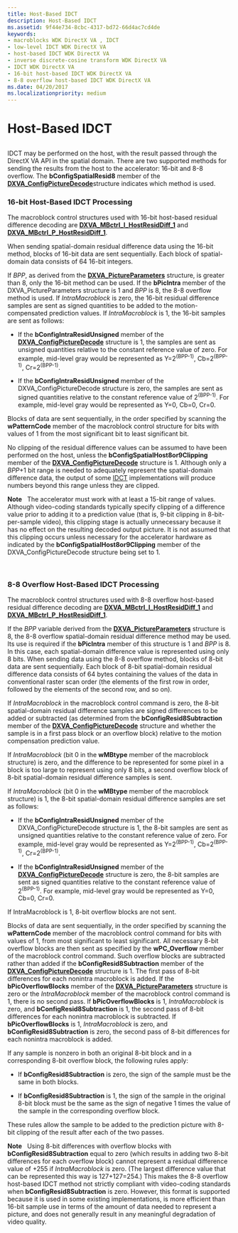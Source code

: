 ```yaml
---
title: Host-Based IDCT
description: Host-Based IDCT
ms.assetid: 9f44e734-8cbc-4317-bd72-66d4ac7cd4de
keywords:
- macroblocks WDK DirectX VA , IDCT
- low-level IDCT WDK DirectX VA
- host-based IDCT WDK DirectX VA
- inverse discrete-cosine transform WDK DirectX VA
- IDCT WDK DirectX VA
- 16-bit host-based IDCT WDK DirectX VA
- 8-8 overflow host-based IDCT WDK DirectX VA
ms.date: 04/20/2017
ms.localizationpriority: medium
---
```


# Host-Based IDCT


## <span id="_host_based_idct"></span><span id="_HOST_BASED_IDCT"></span>


IDCT may be performed on the host, with the result passed through the DirectX VA API in the spatial domain. There are two supported methods for sending the results from the host to the accelerator: 16-bit and 8-8 overflow. The **bConfigSpatialResid8** member of the [**DXVA\_ConfigPictureDecode**](https://msdn.microsoft.com/library/windows/hardware/ff563133)structure indicates which method is used.

### <span id="16-bit_Host-Based_IDCT_Processing"></span><span id="16-bit_host-based_idct_processing"></span><span id="16-BIT_HOST-BASED_IDCT_PROCESSING"></span>16-bit Host-Based IDCT Processing

The macroblock control structures used with 16-bit host-based residual difference decoding are [**DXVA\_MBctrl\_I\_HostResidDiff\_1**](https://msdn.microsoft.com/library/windows/hardware/ff563983) and [**DXVA\_MBctrl\_P\_HostResidDiff\_1**](https://msdn.microsoft.com/library/windows/hardware/ff563993).

When sending spatial-domain residual difference data using the 16-bit method, blocks of 16-bit data are sent sequentially. Each block of spatial-domain data consists of 64 16-bit integers.

If *BPP*, as derived from the [**DXVA\_PictureParameters**](https://msdn.microsoft.com/library/windows/hardware/ff564012) structure, is greater than 8, only the 16-bit method can be used. If the **bPicIntra** member of the DXVA\_PictureParameters structure is 1 and *BPP* is 8, the 8-8 overflow method is used. If *IntraMacroblock* is zero, the 16-bit residual difference samples are sent as signed quantities to be added to the motion-compensated prediction values. If *IntraMacroblock* is 1, the 16-bit samples are sent as follows:

-   If the **bConfigIntraResidUnsigned** member of the [**DXVA\_ConfigPictureDecode**](https://msdn.microsoft.com/library/windows/hardware/ff563133) structure is 1, the samples are sent as unsigned quantities relative to the constant reference value of zero. For example, mid-level gray would be represented as Y=2<sup>(BPP-1)</sup>, Cb=2<sup>(BPP-1)</sup>, Cr=2<sup>(BPP-1)</sup>.

-   If the **bConfigIntraResidUnsigned** member of the DXVA\_ConfigPictureDecode structure is zero, the samples are sent as signed quantities relative to the constant reference value of 2<sup>(BPP-1)</sup>. For example, mid-level gray would be represented as Y=0, Cb=0, Cr=0.

Blocks of data are sent sequentially, in the order specified by scanning the **wPatternCode** member of the macroblock control structure for bits with values of 1 from the most significant bit to least significant bit.

No clipping of the residual difference values can be assumed to have been performed on the host, unless the **bConfigSpatialHost8or9Clipping** member of the [**DXVA\_ConfigPictureDecode**](https://msdn.microsoft.com/library/windows/hardware/ff563133) structure is 1. Although only a *BPP*+1 bit range is needed to adequately represent the spatial-domain difference data, the output of some [IDCT](low-level-idct-processing-elements.md) implementations will produce numbers beyond this range unless they are clipped.

**Note**   The accelerator must work with at least a 15-bit range of values. Although video-coding standards typically specify clipping of a difference value prior to adding it to a prediction value (that is, 9-bit clipping in 8-bit-per-sample video), this clipping stage is actually unnecessary because it has no effect on the resulting decoded output picture. It is not assumed that this clipping occurs unless necessary for the accelerator hardware as indicated by the **bConfigSpatialHost8or9Clipping** member of the DXVA\_ConfigPictureDecode structure being set to 1.

 

### <span id="8-8_Overflow_Host-Based_IDCT_Processing_"></span><span id="8-8_overflow_host-based_idct_processing_"></span><span id="8-8_OVERFLOW_HOST-BASED_IDCT_PROCESSING_"></span>8-8 Overflow Host-Based IDCT Processing

The macroblock control structures used with 8-8 overflow host-based residual difference decoding are [**DXVA\_MBctrl\_I\_HostResidDiff\_1**](https://msdn.microsoft.com/library/windows/hardware/ff563983) and [**DXVA\_MBctrl\_P\_HostResidDiff\_1**](https://msdn.microsoft.com/library/windows/hardware/ff563993).

If the *BPP* variable derived from the [**DXVA\_PictureParameters**](https://msdn.microsoft.com/library/windows/hardware/ff564012) structure is 8, the 8-8 overflow spatial-domain residual difference method may be used. Its use is required if the **bPicIntra** member of this structure is 1 and *BPP* is 8. In this case, each spatial-domain difference value is represented using only 8 bits. When sending data using the 8-8 overflow method, blocks of 8-bit data are sent sequentially. Each block of 8-bit spatial-domain residual difference data consists of 64 bytes containing the values of the data in conventional raster scan order (the elements of the first row in order, followed by the elements of the second row, and so on).

If *IntraMacroblock* in the macroblock control command is zero, the 8-bit spatial-domain residual difference samples are signed differences to be added or subtracted (as determined from the **bConfigResid8Subtraction** member of the [**DXVA\_ConfigPictureDecode**](https://msdn.microsoft.com/library/windows/hardware/ff563133) structure and whether the sample is in a first pass block or an overflow block) relative to the motion compensation prediction value.

If *IntraMacroblock* (bit 0 in the **wMBtype** member of the macroblock structure) is zero, and the difference to be represented for some pixel in a block is too large to represent using only 8 bits, a second overflow block of 8-bit spatial-domain residual difference samples is sent.

If *IntraMacroblock* (bit 0 in the **wMBtype** member of the macroblock structure) is 1, the 8-bit spatial-domain residual difference samples are set as follows:

-   If the **bConfigIntraResidUnsigned** member of the DXVA\_ConfigPictureDecode structure is 1, the 8-bit samples are sent as unsigned quantities relative to the constant reference value of zero. For example, mid-level gray would be represented as Y=2<sup>(BPP-1)</sup>, Cb=2<sup>(BPP-1)</sup>, Cr=2<sup>(BPP-1)</sup>.

-   If the **bConfigIntraResidUnsigned** member of the [**DXVA\_ConfigPictureDecode**](https://msdn.microsoft.com/library/windows/hardware/ff563133) structure is zero, the 8-bit samples are sent as signed quantities relative to the constant reference value of 2<sup>(BPP-1)</sup>. For example, mid-level gray would be represented as Y=0, Cb=0, Cr=0.

If IntraMacroblock is 1, 8-bit overflow blocks are not sent.

Blocks of data are sent sequentially, in the order specified by scanning the **wPatternCode** member of the macroblock control command for bits with values of 1, from most significant to least significant. All necessary 8-bit overflow blocks are then sent as specified by the **wPC\_Overflow** member of the macroblock control command. Such overflow blocks are subtracted rather than added if the **bConfigResid8Subtraction** member of the [**DXVA\_ConfigPictureDecode**](https://msdn.microsoft.com/library/windows/hardware/ff563133) structure is 1. The first pass of 8-bit differences for each nonintra macroblock is added. If the **bPicOverflowBlocks** member of the [**DXVA\_PictureParameters**](https://msdn.microsoft.com/library/windows/hardware/ff564012) structure is zero or the *IntraMacroblock* member of the macroblock control command is 1, there is no second pass. If **bPicOverflowBlocks** is 1, *IntraMacroblock* is zero, and **bConfigResid8Subtraction** is 1, the second pass of 8-bit differences for each nonintra macroblock is subtracted. If **bPicOverflowBlocks** is 1, *IntraMacroblock* is zero, and **bConfigResid8Subtraction** is zero, the second pass of 8-bit differences for each nonintra macroblock is added.

If any sample is nonzero in both an original 8-bit block and in a corresponding 8-bit overflow block, the following rules apply:

-   If **bConfigResid8Subtraction** is zero, the sign of the sample must be the same in both blocks.

-   If **bConfigResid8Subtraction** is 1, the sign of the sample in the original 8-bit block must be the same as the sign of negative 1 times the value of the sample in the corresponding overflow block.

These rules allow the sample to be added to the prediction picture with 8-bit clipping of the result after each of the two passes.

**Note**   Using 8-bit differences with overflow blocks with **bConfigResid8Subtraction** equal to zero (which results in adding two 8-bit differences for each overflow block) cannot represent a residual difference value of +255 if *IntraMacroblock* is zero. (The largest difference value that can be represented this way is 127+127=254.) This makes the 8-8 overflow host-based IDCT method not strictly compliant with video-coding standards when **bConfigResid8Subtraction** is zero. However, this format is supported because it is used in some existing implementations, is more efficient than 16-bit sample use in terms of the amount of data needed to represent a picture, and does not generally result in any meaningful degradation of video quality.

 

 

 





